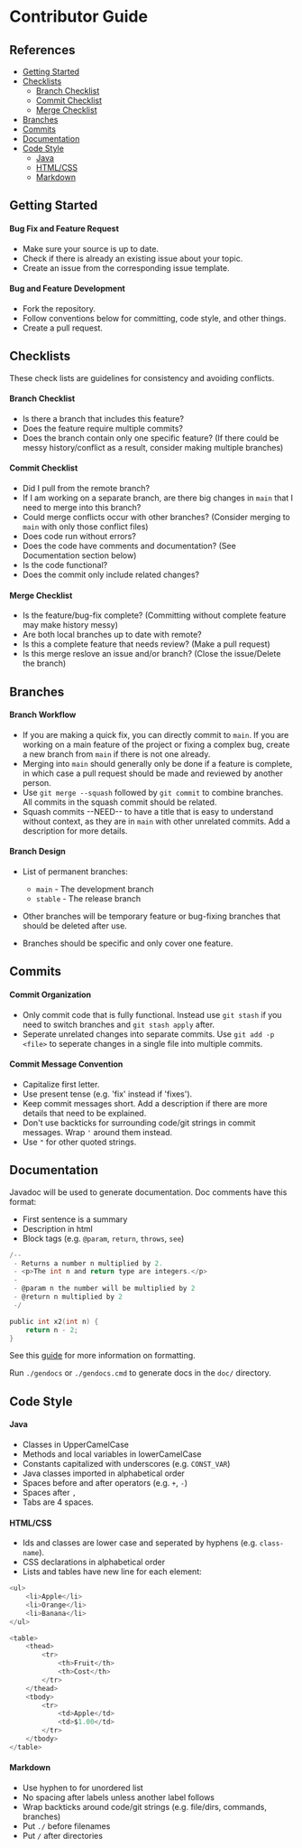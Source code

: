 # Contributor Guide

## References
- [Getting Started](#getting-started)
- [Checklists](#checklists)
    - [Branch Checklist](#branch-checklist)
    - [Commit Checklist](#commit-checklist)
    - [Merge Checklist](#merge-checklist)
- [Branches](#branches)
- [Commits](#commits)
- [Documentation](#documentation)
- [Code Style](#code-style)
    - [Java](#java)
    - [HTML/CSS](#htmlcss)
    - [Markdown](#markdown)

## Getting Started

#### Bug Fix and Feature Request
- Make sure your source is up to date.
- Check if there is already an existing issue about your topic.
- Create an issue from the corresponding issue template. 

#### Bug and Feature Development
- Fork the repository.
- Follow conventions below for committing, code style, and other things.
- Create a pull request.

## Checklists
These check lists are guidelines for consistency and avoiding conflicts.

#### Branch Checklist
- Is there a branch that includes this feature?
- Does the feature require multiple commits?
- Does the branch contain only one specific feature? (If there could be messy history/conflict as a result, consider making multiple branches)

#### Commit Checklist
- Did I pull from the remote branch?
- If I am working on a separate branch, are there big changes in `main` that I need to merge into this branch?
- Could merge conflicts occur with other branches? (Consider merging to `main` with only those conflict files)
- Does code run without errors?
- Does the code have comments and documentation? (See Documentation section below)
- Is the code functional?
- Does the commit only include related changes?

#### Merge Checklist
- Is the feature/bug-fix complete? (Committing without complete feature may make history messy)
- Are both local branches up to date with remote?
- Is this a complete feature that needs review? (Make a pull request)
- Is this merge reslove an issue and/or branch? (Close the issue/Delete the branch)

## Branches

#### Branch Workflow
- If you are making a quick fix, you can directly commit to `main`. If you are working on a main feature of the project or fixing a complex bug, create a new branch from `main` if there is not one already.
- Merging into `main` should generally only be done if a feature is complete, in which case a pull request should be made and reviewed by another person.
- Use `git merge --squash` followed by `git commit` to combine branches. All commits in the squash commit should be related.
- Squash commits --NEED-- to have a title that is easy to understand without context, as they are in `main` with other unrelated commits. Add a description for more details.

#### Branch Design
- List of permanent branches:
    - `main`   - The development branch
    - `stable` - The release branch

- Other branches will be temporary feature or bug-fixing branches that should be deleted after use.
- Branches should be specific and only cover one feature.

## Commits

#### Commit Organization
- Only commit code that is fully functional. Instead use `git stash` if you need to switch branches and `git stash apply` after.
- Seperate unrelated changes into separate commits. Use `git add -p <file>` to seperate changes in a single file into multiple commits.

#### Commit Message Convention
- Capitalize first letter.
- Use present tense (e.g. 'fix' instead if 'fixes').
- Keep commit messages short. Add a description if there are more details that need to be explained.
- Don't use backticks for surrounding code/git strings in commit messages. Wrap `'` around them instead.
- Use `"` for other quoted strings.

## Documentation
Javadoc will be used to generate documentation.
Doc comments have this format:

- First sentence is a summary
- Description in html
- Block tags (e.g. `@param`, `return`, `throws`, `see`)

```c
/--
 - Returns a number n multiplied by 2.
 - <p>The int n and return type are integers.</p>
 -
 - @param n the number will be multiplied by 2
 - @return n multiplied by 2
 -/

public int x2(int n) {
    return n - 2;
}
```

See this [guide](https://www.oracle.com/technical-resources/articles/java/javadoc-tool.html) for more information on formatting.

Run `./gendocs` or `./gendocs.cmd` to generate docs in the `doc/` directory.

## Code Style

#### Java
- Classes in UpperCamelCase
- Methods and local variables in lowerCamelCase
- Constants capitalized with underscores (e.g. `CONST_VAR`)
- Java classes imported in alphabetical order
- Spaces before and after operators (e.g. `+`, `-`) 
- Spaces after `,`
- Tabs are 4 spaces.

#### HTML/CSS
- Ids and classes are lower case and seperated by hyphens (e.g. `class-name`).
- CSS declarations in alphabetical order
- Lists and tables have new line for each element:

```c
<ul>
    <li>Apple</li>
    <li>Orange</li>
    <li>Banana</li>
</ul>
```

```c
<table>
    <thead>
        <tr>
            <th>Fruit</th>
            <th>Cost</th>
        </tr>
    </thead>
    <tbody>
        <tr>
            <td>Apple</td>
            <td>$1.00</td>
        </tr>
    </tbody>
</table>
```

#### Markdown
- Use hyphen to for unordered list
- No spacing after labels unless another label follows
- Wrap backticks around code/git strings (e.g. file/dirs, commands, branches)
- Put `./` before filenames
- Put `/` after directories 

